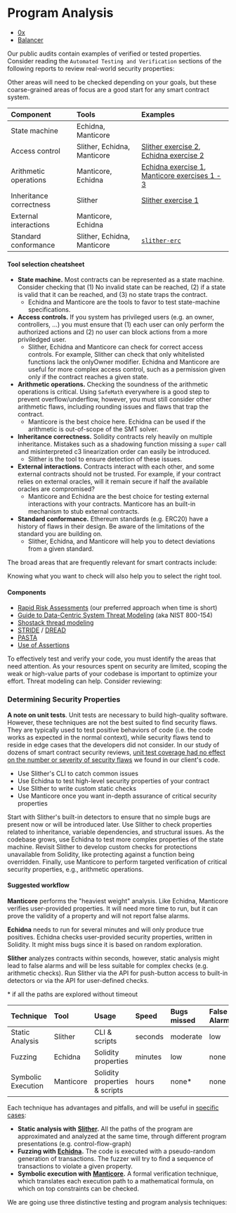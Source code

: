 # Program Analysis

* [0x](https://github.com/trailofbits/publications/blob/master/reviews/0x-protocol.pdf)
* [Balancer](https://github.com/trailofbits/publications/blob/master/reviews/BalancerCore.pdf)

Our public audits contain examples of verified or tested properties. Consider reading the `Automated Testing and Verification` sections of the following reports to review real-world security properties:

Other areas will need to be checked depending on your goals, but these coarse-grained areas of focus are a good start for any smart contract system.

| Component | Tools | Examples |
| :--- | :--- | :--- |
| State machine | Echidna, Manticore |  |
| Access control | Slither, Echidna, Manticore | [Slither exercise 2](https://github.com/crytic/building-secure-contracts/blob/master/program-analysis/slither/exercise2.md), [Echidna exercise 2](https://github.com/crytic/building-secure-contracts/blob/master/program-analysis/echidna/Exercise-2.md) |
| Arithmetic operations | Manticore, Echidna | [Echidna exercise 1](https://github.com/crytic/building-secure-contracts/blob/master/program-analysis/echidna/Exercise-1.md), [Manticore exercises 1 - 3](https://github.com/crytic/building-secure-contracts/tree/master/program-analysis/manticore/exercises) |
| Inheritance correctness | Slither | [Slither exercise 1](https://github.com/crytic/building-secure-contracts/blob/master/program-analysis/slither/exercise1.md) |
| External interactions | Manticore, Echidna |  |
| Standard conformance | Slither, Echidna, Manticore | [`slither-erc`](https://github.com/crytic/slither/wiki/ERC-Conformance) |

#### Tool selection cheatsheet

* **State machine.** Most contracts can be represented as a state machine. Consider checking that \(1\) No invalid state can be reached, \(2\) if a state is valid that it can be reached, and \(3\) no state traps the contract.
  * Echidna and Manticore are the tools to favor to test state-machine specifications.
* **Access controls.** If you system has privileged users \(e.g. an owner, controllers, ...\) you must ensure that \(1\) each user can only perform the authorized actions and \(2\) no user can block actions from a more priviledged user.
  * Slither, Echidna and Manticore can check for correct access controls. For example, Slither can check that only whitelisted functions lack the onlyOwner modifier. Echidna and Manticore are useful for more complex access control, such as a permission given only if the contract reaches a given state.
* **Arithmetic operations.** Checking the soundness of the arithmetic operations is critical. Using `SafeMath` everywhere is a good step to prevent overflow/underflow, however, you must still consider other arithmetic flaws, including rounding issues and flaws that trap the contract.
  * Manticore is the best choice here. Echidna can be used if the arithmetic is out-of-scope of the SMT solver.
* **Inheritance correctness.** Solidity contracts rely heavily on multiple inheritance. Mistakes such as a shadowing function missing a `super` call and misinterpreted c3 linearization order can easily be introduced.
  * Slither is the tool to ensure detection of these issues.
* **External interactions.** Contracts interact with each other, and some external contracts should not be trusted. For example, if your contract relies on external oracles, will it remain secure if half the available oracles are compromised?
  * Manticore and Echidna are the best choice for testing external interactions with your contracts. Manticore has an built-in mechanism to stub external contracts.
* **Standard conformance.** Ethereum standards \(e.g. ERC20\) have a history of flaws in their design. Be aware of the limitations of the standard you are building on.
  * Slither, Echidna, and Manticore will help you to detect deviations from a given standard.

The broad areas that are frequently relevant for smart contracts include:

Knowing what you want to check will also help you to select the right tool.

#### Components

* [Rapid Risk Assessments](https://infosec.mozilla.org/guidelines/risk/rapid_risk_assessment.html) \(our preferred approach when time is short\)
* [Guide to Data-Centric System Threat Modeling](https://csrc.nist.gov/publications/detail/sp/800-154/draft) \(aka NIST 800-154\)
* [Shostack thread modeling](https://www.amazon.com/Threat-Modeling-Designing-Adam-Shostack/dp/1118809998)
* [STRIDE](https://en.wikipedia.org/wiki/STRIDE_%28security%29) / [DREAD](https://en.wikipedia.org/wiki/DREAD_%28risk_assessment_model%29)
* [PASTA](https://en.wikipedia.org/wiki/Threat_model#P.A.S.T.A.)
* [Use of Assertions](https://blog.regehr.org/archives/1091)

To effectively test and verify your code, you must identify the areas that need attention. As your resources spent on security are limited, scoping the weak or high-value parts of your codebase is important to optimize your effort. Threat modeling can help. Consider reviewing:

### Determining Security Properties

**A note on unit tests**. Unit tests are necessary to build high-quality software. However, these techniques are not the best suited to find security flaws. They are typically used to test positive behaviors of code \(i.e. the code works as expected in the normal context\), while security flaws tend to reside in edge cases that the developers did not consider. In our study of dozens of smart contract security reviews, [unit test coverage had no effect on the number or severity of security flaws](https://blog.trailofbits.com/2019/08/08/246-findings-from-our-smart-contract-audits-an-executive-summary/) we found in our client's code.

* Use Slither's CLI to catch common issues
* Use Echidna to test high-level security properties of your contract
* Use Slither to write custom static checks
* Use Manticore once you want in-depth assurance of critical security properties

Start with Slither's built-in detectors to ensure that no simple bugs are present now or will be introduced later. Use Slither to check properties related to inheritance, variable dependencies, and structural issues. As the codebase grows, use Echidna to test more complex properties of the state machine. Revisit Slither to develop custom checks for protections unavailable from Solidity, like protecting against a function being overridden. Finally, use Manticore to perform targeted verification of critical security properties, e.g., arithmetic operations.

#### Suggested workflow

**Manticore** performs the "heaviest weight" analysis. Like Echidna, Manticore verifies user-provided properties. It will need more time to run, but it can prove the validity of a property and will not report false alarms.

**Echidna** needs to run for several minutes and will only produce true positives. Echidna checks user-provided security properties, written in Solidity. It might miss bugs since it is based on random exploration.

**Slither** analyzes contracts within seconds, however, static analysis might lead to false alarms and will be less suitable for complex checks \(e.g. arithmetic checks\). Run Slither via the API for push-button access to built-in detectors or via the API for user-defined checks.

\* if all the paths are explored without timeout

| Technique | Tool | Usage | Speed | Bugs missed | False Alarms |
| :--- | :--- | :--- | :--- | :--- | :--- |
| Static Analysis | Slither | CLI & scripts | seconds | moderate | low |
| Fuzzing | Echidna | Solidity properties | minutes | low | none |
| Symbolic Execution | Manticore | Solidity properties & scripts | hours | none\* | none |

Each technique has advantages and pitfalls, and will be useful in [specific cases](https://github.com/crytic/building-secure-contracts/tree/master/program-analysis#determining-security-properties):

* **Static analysis with** [**Slither**](https://github.com/crytic/building-secure-contracts/blob/master/program-analysis/slither)**.** All the paths of the program are approximated and analyzed at the same time, through different program presentations \(e.g. control-flow-graph\)
* **Fuzzing with** [**Echidna**](https://github.com/crytic/building-secure-contracts/blob/master/program-analysis/echidna)**.** The code is executed with a pseudo-random generation of transactions. The fuzzer will try to find a sequence of transactions to violate a given property.
* **Symbolic execution with** [**Manticore**](https://github.com/crytic/building-secure-contracts/blob/master/program-analysis/manticore)**.** A formal verification technique, which translates each execution path to a mathematical formula, on which on top constraints can be checked.

We are going use three distinctive testing and program analysis techniques:





